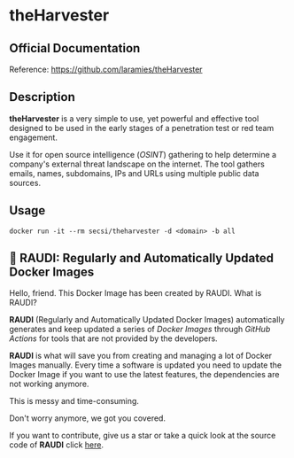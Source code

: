 # theHarvester

## Official Documentation
Reference: https://github.com/laramies/theHarvester

## Description

**theHarvester** is a very simple to use, yet powerful and effective tool designed to be used in the early stages of a penetration test or red team engagement. 

Use it for open source intelligence (*OSINT*) gathering to help determine a company's external threat landscape on the internet. The tool gathers emails, names, subdomains, IPs and URLs using multiple public data sources.

## Usage
```
docker run -it --rm secsi/theharvester -d <domain> -b all
```

## 🐳 RAUDI: Regularly and Automatically Updated Docker Images

Hello, friend. This Docker Image has been created by RAUDI. What is RAUDI?

**RAUDI** (Regularly and Automatically Updated Docker Images) automatically generates and keep updated a series of *Docker Images* through *GitHub Actions* for tools that are not provided by the developers.

**RAUDI** is what will save you from creating and managing a lot of Docker Images manually. Every time a software is updated you need to update the Docker Image if you want to use the latest features, the dependencies are not working anymore. 

This is messy and time-consuming. 

Don't worry anymore, we got you covered.

If you want to contribute, give us a star or take a quick look at the source code of **RAUDI** click [here](https://github.com/cybersecsi/RAUDI).